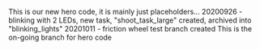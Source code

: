 ﻿This is our new hero code, it is mainly just placeholders...
20200926 - blinking with 2 LEDs, new task, "shoot_task_large" created, archived into "blinking_lights"
20201011 - friction wheel test branch created
This is the on-going branch for hero code
